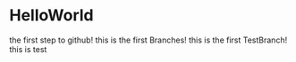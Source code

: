 # HelloWorld
the first step to github!
this is the first Branches!
this is the first TestBranch!
this is test

